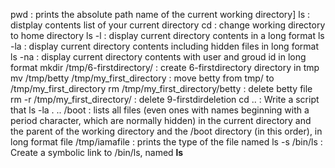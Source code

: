 pwd : prints the absolute path name of the current working directory]
ls : distplay contents list of your current directory
cd : change working directory to home directory
ls -l : display current directory contents in a long format
ls -la : display current directory contents including hidden files in long format
ls -na : display current directory contents with user and groud id in long format
mkdir /tmp/6-firstdirectory/ : create 6-firstdirectory directory in tmp 
mv /tmp/betty /tmp/my_first_directory : move betty from tmp/ to /tmp/my_first_directory 
rm /tmp/my_first_directory/betty : delete betty file
rm -r /tmp/my_first_directory/ :  delete 9-firstdirdeletion
cd .. : Write a script that
ls -la . .. /boot :  lists all files (even ones with names beginning with a period character, which are normally hidden) in the current directory and the parent of the working directory and the /boot directory (in this order), in long format
file /tmp/iamafile : prints the type of the file named
ls -s /bin/ls : Create a symbolic link to /bin/ls, named __ls__
